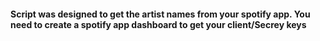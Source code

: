 #### Script was designed to get the artist names from your spotify app. You need to create a spotify app dashboard to get your client/Secrey keys ####
